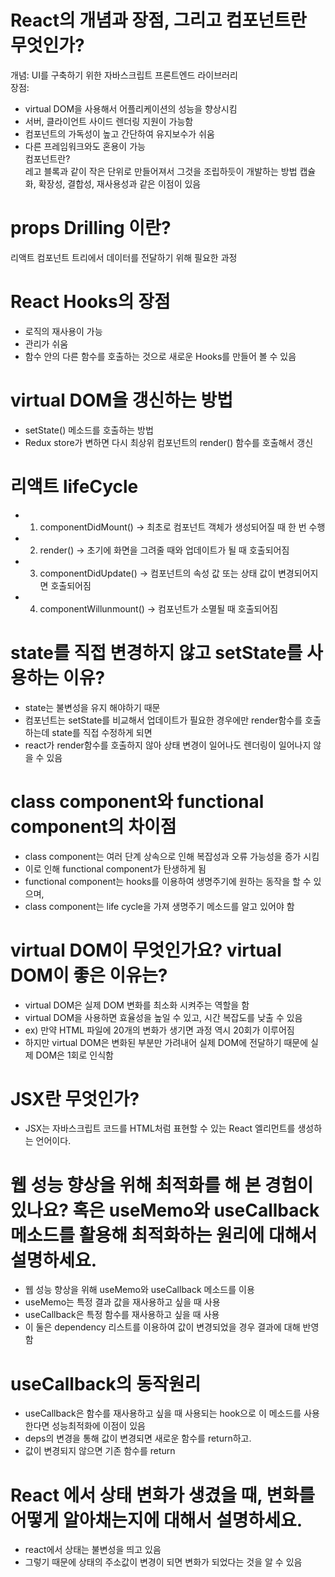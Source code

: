 # React의 개념과 장점, 그리고 컴포넌트란 무엇인가?
개념: UI를 구축하기 위한 자바스크립트 프론트엔드 라이브러리 <br/>
장점:
  * virtual DOM을 사용해서 어플리케이션의 성능을 향상시킴
  * 서버, 클라이언트 사이드 렌더링 지원이 가능함
  * 컴포넌트의 가독성이 높고 간단하여 유지보수가 쉬움
  * 다른 프레임워크와도 혼용이 가능  <br/>
컴포넌트란?  <br/>
레고 블록과 같이 작은 단위로 만들어져서 그것을 조립하듯이 개발하는 방법
캡슐화, 확장성, 결합성, 재사용성과 같은 이점이 있음

# props Drilling 이란?
리액트 컴포넌트 트리에서 데이터를 전달하기 위해 필요한 과정

# React Hooks의 장점
* 로직의 재사용이 가능
* 관리가 쉬움
* 함수 안의 다른 함수를 호출하는 것으로 새로운 Hooks를 만들어 볼 수 있음

# virtual DOM을 갱신하는 방법
* setState() 메소드를 호출하는 방법
* Redux store가 변하면 다시 최상위 컴포넌트의 render() 함수를 호출해서 갱신

# 리액트 lifeCycle
* 1) componentDidMount()
-> 최초로 컴포넌트 객체가 생성되어질 때 한 번 수행
* 2) render()
-> 초기에 화면을 그려줄 때와 업데이트가 될 때 호출되어짐
* 3) componentDidUpdate()
-> 컴포넌트의 속성 값 또는 상태 값이 변경되어지면 호출되어짐
* 4) componentWillunmount()
-> 컴포넌트가 소멸될 때 호출되어짐

# state를 직접 변경하지 않고 setState를 사용하는 이유?
* state는 불변성을 유지 해야하기 때문
* 컴포넌트는 setState를 비교해서 업데이트가 필요한 경우에만 render함수를 호출하는데 state를 직접 수정하게 되면 
* react가 render함수를 호출하지 않아 상태 변경이 일어나도 렌더링이 일어나지 않을 수 있음

# class component와 functional component의 차이점
* class component는 여러 단계 상속으로 인해 복잡성과 오류 가능성을 증가 시킴
* 이로 인해 functional component가 탄생하게 됨
* functional component는 hooks를 이용하여 생명주기에 원하는 동작을 할 수 있으며,
* class component는 life cycle을 가져 생명주기 메소드를 알고 있어야 함

#  virtual DOM이 무엇인가요? virtual DOM이 좋은 이유는?
* virtual DOM은 실제 DOM 변화를 최소화 시켜주는 역할을 함
* virtual DOM을 사용하면 효율성을 높일 수 있고, 시간 복잡도를 낮출 수 있음
* ex) 만약 HTML 파일에 20개의 변화가 생기면 과정 역시 20회가 이루어짐
* 하지만 virtual DOM은 변화된 부분만 가려내어 실제 DOM에 전달하기 때문에 실제 DOM은 1회로 인식함

# JSX란 무엇인가?
* JSX는 자바스크립트 코드를 HTML처럼 표현할 수 있는 React 엘리먼트를 생성하는 언어이다.

# 웹 성능 향상을 위해 최적화를 해 본 경험이 있나요? 혹은 useMemo와 useCallback 메소드를 활용해 최적화하는 원리에 대해서 설명하세요.
* 웹 성능 향상을 위해 useMemo와 useCallback 메소드를 이용
* useMemo는 특정 결과 값을 재사용하고 싶을 때 사용
* useCallback은 특정 함수를 재사용하고 싶을 때 사용
* 이 둘은 dependency 리스트를 이용하여 값이 변경되었을 경우 결과에 대해 반영함

# useCallback의 동작원리
* useCallback은 함수를 재사용하고 싶을 때 사용되는 hook으로 이 메소드를 사용한다면 성능최적화에 이점이 있음
* deps의 변경을 통해 값이 변경되면 새로운 함수를 return하고.
* 값이 변경되지 않으면 기존 함수를 return

# React 에서 상태 변화가 생겼을 때, 변화를 어떻게 알아채는지에 대해서 설명하세요.
* react에서 상태는 불변성을 띄고 있음
* 그렇기 때문에 상태의 주소값이 변경이 되면 변화가 되었다는 것을 알 수 있음
